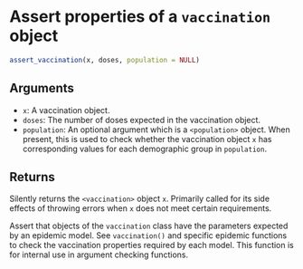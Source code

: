 # Assert properties of a `vaccination` object

```r
assert_vaccination(x, doses, population = NULL)
```

## Arguments

- `x`: A vaccination object.
- `doses`: The number of doses expected in the vaccination object.
- `population`: An optional argument which is a `<population>` object. When present, this is used to check whether the vaccination object `x` has corresponding values for each demographic group in `population`.

## Returns

Silently returns the `<vaccination>` object `x`. Primarily called for its side effects of throwing errors when `x` does not meet certain requirements.

Assert that objects of the `vaccination` class have the parameters expected by an epidemic model. See `vaccination()` and specific epidemic functions to check the vaccination properties required by each model. This function is for internal use in argument checking functions.
